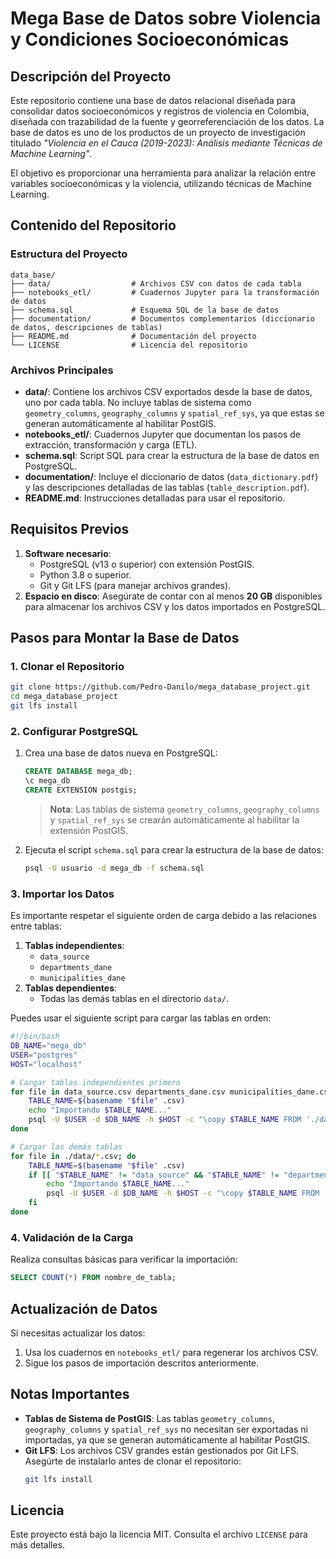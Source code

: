 # Mega Base de Datos sobre Violencia y Condiciones Socioeconómicas

## Descripción del Proyecto
Este repositorio contiene una base de datos relacional diseñada para consolidar datos socioeconómicos y registros de violencia en Colombia, diseñada con trazabilidad de la fuente y georreferenciación de los datos. La base de datos es uno de los productos de un proyecto de investigación titulado *"Violencia en el Cauca (2019-2023): Análisis mediante Técnicas de Machine Learning"*. 

El objetivo es proporcionar una herramienta para analizar la relación entre variables socioeconómicas y la violencia, utilizando técnicas de Machine Learning.

## Contenido del Repositorio

### Estructura del Proyecto
```plaintext
data_base/
├── data/                  # Archivos CSV con datos de cada tabla
├── notebooks_etl/         # Cuadernos Jupyter para la transformación de datos
├── schema.sql             # Esquema SQL de la base de datos
├── documentation/         # Documentos complementarios (diccionario de datos, descripciones de tablas)
├── README.md              # Documentación del proyecto
└── LICENSE                # Licencia del repositorio
```

### Archivos Principales
- **data/**: Contiene los archivos CSV exportados desde la base de datos, uno por cada tabla. No incluye tablas de sistema como `geometry_columns`, `geography_columns` y `spatial_ref_sys`, ya que estas se generan automáticamente al habilitar PostGIS.
- **notebooks_etl/**: Cuadernos Jupyter que documentan los pasos de extracción, transformación y carga (ETL).
- **schema.sql**: Script SQL para crear la estructura de la base de datos en PostgreSQL.
- **documentation/**: Incluye el diccionario de datos (`data_dictionary.pdf`) y las descripciones detalladas de las tablas (`table_description.pdf`).
- **README.md**: Instrucciones detalladas para usar el repositorio.

## Requisitos Previos

1. **Software necesario**:
   - PostgreSQL (v13 o superior) con extensión PostGIS.
   - Python 3.8 o superior.
   - Git y Git LFS (para manejar archivos grandes).
2. **Espacio en disco**: Asegúrate de contar con al menos **20 GB** disponibles para almacenar los archivos CSV y los datos importados en PostgreSQL.

## Pasos para Montar la Base de Datos

### 1. Clonar el Repositorio
```bash
git clone https://github.com/Pedro-Danilo/mega_database_project.git
cd mega_database_project
git lfs install
```

### 2. Configurar PostgreSQL
1. Crea una base de datos nueva en PostgreSQL:
   ```sql
   CREATE DATABASE mega_db;
   \c mega_db
   CREATE EXTENSION postgis;
   ```
   > **Nota**: Las tablas de sistema `geometry_columns`, `geography_columns` y `spatial_ref_sys` se crearán automáticamente al habilitar la extensión PostGIS.

2. Ejecuta el script `schema.sql` para crear la estructura de la base de datos:
   ```bash
   psql -U usuario -d mega_db -f schema.sql
   ```

### 3. Importar los Datos
Es importante respetar el siguiente orden de carga debido a las relaciones entre tablas:

1. **Tablas independientes**:
   - `data_source`
   - `departments_dane`
   - `municipalities_dane`
2. **Tablas dependientes**:
   - Todas las demás tablas en el directorio `data/`.

Puedes usar el siguiente script para cargar las tablas en orden:
```bash
#!/bin/bash
DB_NAME="mega_db"
USER="postgres"
HOST="localhost"

# Cargar tablas independientes primero
for file in data_source.csv departments_dane.csv municipalities_dane.csv; do
    TABLE_NAME=$(basename "$file" .csv)
    echo "Importando $TABLE_NAME..."
    psql -U $USER -d $DB_NAME -h $HOST -c "\copy $TABLE_NAME FROM './data/$file' DELIMITER ',' CSV HEADER;"
done

# Cargar las demás tablas
for file in ./data/*.csv; do
    TABLE_NAME=$(basename "$file" .csv)
    if [[ "$TABLE_NAME" != "data_source" && "$TABLE_NAME" != "departments_dane" && "$TABLE_NAME" != "municipalities_dane" ]]; then
        echo "Importando $TABLE_NAME..."
        psql -U $USER -d $DB_NAME -h $HOST -c "\copy $TABLE_NAME FROM '$file' DELIMITER ',' CSV HEADER;"
    fi
done
```

### 4. Validación de la Carga
Realiza consultas básicas para verificar la importación:
```sql
SELECT COUNT(*) FROM nombre_de_tabla;
```

## Actualización de Datos
Si necesitas actualizar los datos:
1. Usa los cuadernos en `notebooks_etl/` para regenerar los archivos CSV.
2. Sigue los pasos de importación descritos anteriormente.

## Notas Importantes
- **Tablas de Sistema de PostGIS**: Las tablas `geometry_columns`, `geography_columns` y `spatial_ref_sys` no necesitan ser exportadas ni importadas, ya que se generan automáticamente al habilitar PostGIS.
- **Git LFS**: Los archivos CSV grandes están gestionados por Git LFS. Asegúrte de instalarlo antes de clonar el repositorio:
  ```bash
  git lfs install
  ```

## Licencia
Este proyecto está bajo la licencia MIT. Consulta el archivo `LICENSE` para más detalles.